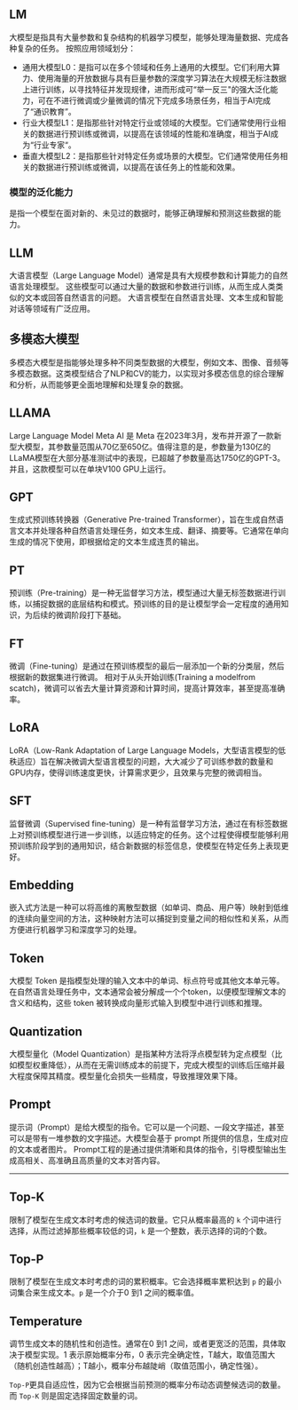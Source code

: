 ## LM
大模型是指具有大量参数和复杂结构的机器学习模型，能够处理海量数据、完成各种复杂的任务。
按照应用领域划分：
- 通用大模型L0：是指可以在多个领域和任务上通用的大模型。它们利用大算力、使用海量的开放数据与具有巨量参数的深度学习算法在大规模无标注数据上进行训练，以寻找特征并发现规律，进而形成可“举一反三"的强大泛化能力，可在不进行微调或少量微调的情况下完成多场景任务，相当于AI完成了“通识教育”。
- 行业大模型L1：是指那些针对特定行业或领域的大模型。它们通常使用行业相关的数据进行预训练或微调，以提高在该领域的性能和准确度，相当于AI成为“行业专家“。
- 垂直大模型L2：是指那些针对特定任务或场景的大模型。它们通常使用任务相关的数据进行预训练或微调，以提高在该任务上的性能和效果。

### 模型的泛化能力
是指一个模型在面对新的、未见过的数据时，能够正确理解和预测这些数据的能力。

## LLM
大语言模型（Large Language Model）通常是具有大规模参数和计算能力的自然语言处理模型。
这些模型可以通过大量的数据和参数进行训练，从而生成人类类似的文本或回答自然语言的问题。
大语言模型在自然语言处理、文本生成和智能对话等领域有广泛应用。

## 多模态大模型
多模态大模型是指能够处理多种不同类型数据的大模型，例如文本、图像、音频等多模态数据。这类模型结合了NLP和CV的能力，以实现对多模态信息的综合理解和分析，从而能够更全面地理解和处理复杂的数据。

## LLAMA
Large Language Model Meta AI 是 Meta 在2023年3月，发布并开源了一款新型大模型，其参数量范围从70亿至650亿。值得注意的是，参数量为130亿的LLaMA模型在大部分基准测试中的表现，已超越了参数量高达1750亿的GPT-3。并且，这款模型可以在单块V100 GPU上运行。

## GPT
生成式预训练转换器（Generative Pre-trained Transformer），旨在生成自然语言文本并处理各种自然语言处理任务，如文本生成、翻译、摘要等。它通常在单向生成的情况下使用，即根据给定的文本生成连贯的输出。

## PT
预训练（Pre-training）是一种无监督学习方法，模型通过大量无标签数据进行训练，以捕捉数据的底层结构和模式。预训练的目的是让模型学会一定程度的通用知识，为后续的微调阶段打下基础。

## FT
微调（Fine-tuning）是通过在预训练模型的最后一层添加一个新的分类层，然后根据新的数据集进行微调。
相对于从头开始训练(Training a modelfrom scatch)，微调可以省去大量计算资源和计算时间，提高计算效率，甚至提高准确率。

## LoRA
LoRA（Low-Rank Adaptation of Large Language Models，大型语言模型的低秩适应）旨在解决微调大型语言模型的问题，大大减少了可训练参数的数量和GPU内存，使得训练速度更快，计算需求更少，且效果与完整的微调相当。

## SFT
监督微调（Supervised fine-tuning）是一种有监督学习方法，通过在有标签数据上对预训练模型进行进一步训练，以适应特定的任务。这个过程使得模型能够利用预训练阶段学到的通用知识，结合新数据的标签信息，使模型在特定任务上表现更好。

## Embedding
嵌入式方法是一种可以将高维的离散型数据（如单词、商品、用户等）映射到低维的连续向量空间的方法，这种映射方法可以捕捉到变量之间的相似性和关系，从而方便进行机器学习和深度学习的处理。

## Token
大模型 Token 是指模型处理的输入文本中的单词、标点符号或其他文本单元等。在自然语言处理任务中，文本通常会被分解成一个个token，以便模型理解文本的含义和结构，这些 token 被转换成向量形式输入到模型中进行训练和推理。

## Quantization
大模型量化（Model Quantization）是指某种方法将浮点模型转为定点模型（比如模型权重降低），从而在无需训练成本的前提下，完成大模型的训练后压缩并最大程度保障其精度。模型量化会损失一些精度，导致推理效果下降。

## Prompt
提示词（Prompt）是给大模型的指令。它可以是一个问题、一段文字描述，甚至可以是带有一堆参数的文字描述。大模型会基于 prompt 所提供的信息，生成对应的文本或者图片。
Prompt工程的是通过提供清晰和具体的指令，引导模型输出生成高相关、高准确且高质量的文本对答内容。

---

## Top-K
限制了模型在生成文本时考虑的候选词的数量。它只从概率最高的 `k` 个词中进行选择，从而过滤掉那些概率较低的词，`k` 是一个整数，表示选择的词的个数。

## Top-P
限制了模型在生成文本时考虑的词的累积概率。它会选择概率累积达到 `p` 的最小词集合来生成文本。`p` 是一个介于0 到1 之间的概率值。

## Temperature
调节生成文本的随机性和创造性。通常在0 到1 之间，或者更宽泛的范围，具体取决于模型实现。1 表示原始概率分布，0 表示完全确定性，T越大，取值范围大（随机创造性越高）；T越小，概率分布越陡峭（取值范围小，确定性强）。

`Top-P`更具自适应性，因为它会根据当前预测的概率分布动态调整候选词的数量。而 `Top-K` 则是固定选择固定数量的词。
